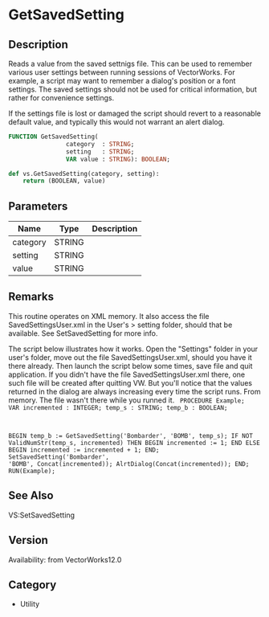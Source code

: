 # GetSavedSetting

## Description
Reads a value from the saved settnigs file.  This can be used to remember various user settings between running sessions of VectorWorks.  For example, a script may want to remember a dialog's position or a font settings.  The saved settings should not be used for critical information, but rather for convenience settings. 

If the settings file is lost or damaged the script should revert to a reasonable default value, and typically this would not warrant an alert dialog.

```pascal
FUNCTION GetSavedSetting(
				category  : STRING;
				setting   : STRING;
				VAR value : STRING): BOOLEAN;
```

```python
def vs.GetSavedSetting(category, setting):
    return (BOOLEAN, value)
```

## Parameters
|Name|Type|Description|
|---|---|---|
|category|STRING|   |
|setting|STRING|   |
|value|STRING|   |

## Remarks
This routine operates on XML memory.
It also access the file SavedSettingsUser.xml in the User's &gt; setting folder, should that be available. See SetSavedSetting for more info.

The script below illustrates how it works. Open the "Settings" folder in your user's folder, move out the file SavedSettingsUser.xml, should you have it there already. Then launch the script below some times, save file and quit application.
If you didn't have the file SavedSettingsUser.xml there, one such file will be created after quitting VW. But you'll notice that the values returned in the dialog are always increasing every time the script runs.
From memory. The file wasn't there while you runned it.
<code lang="pas">
PROCEDURE Example;
VAR
incremented : INTEGER;
temp_s      : STRING;
temp_b      : BOOLEAN;

BEGIN
temp_b := GetSavedSetting('Bombarder', 'BOMB', temp_s);
IF NOT ValidNumStr(temp_s, incremented) THEN BEGIN
incremented := 1;
END ELSE BEGIN
incremented := incremented + 1;
END;
SetSavedSetting('Bombarder', 'BOMB', Concat(incremented));
AlrtDialog(Concat(incremented));
END;
RUN(Example);
</code>

## See Also
VS:SetSavedSetting

## Version
Availability: from VectorWorks12.0

## Category
* Utility

